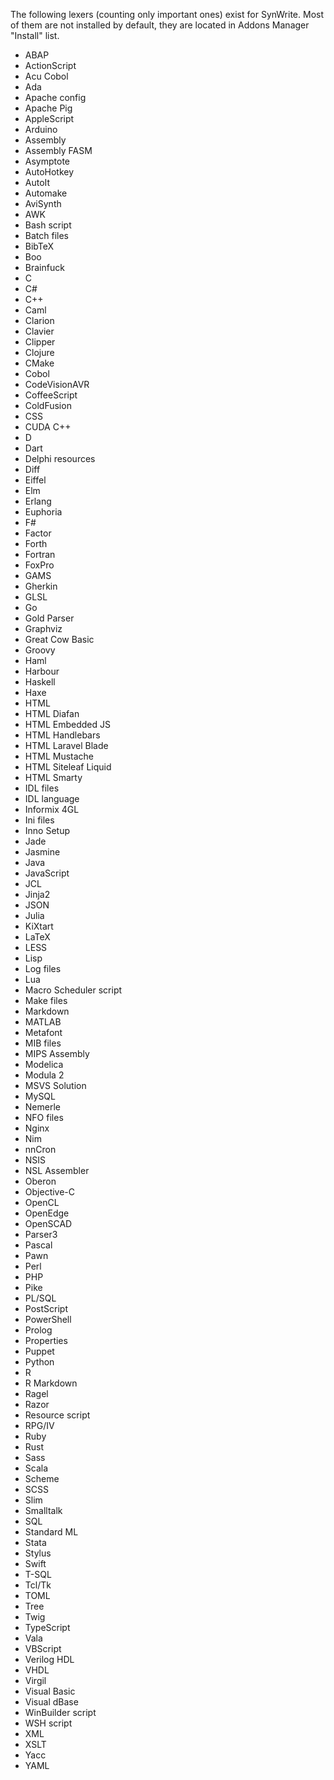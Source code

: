 The following lexers (counting only important ones) exist for SynWrite. 
Most of them are not installed by default, they are located in Addons Manager "Install" list.

* ABAP
* ActionScript
* Acu Cobol
* Ada
* Apache config
* Apache Pig
* AppleScript
* Arduino
* Assembly
* Assembly FASM
* Asymptote
* AutoHotkey
* AutoIt
* Automake
* AviSynth
* AWK
* Bash script
* Batch files
* BibTeX
* Boo
* Brainfuck
* C
* C#
* C++
* Caml
* Clarion
* Clavier
* Clipper
* Clojure
* CMake
* Cobol
* CodeVisionAVR
* CoffeeScript
* ColdFusion
* CSS
* CUDA C++
* D
* Dart
* Delphi resources
* Diff
* Eiffel
* Elm
* Erlang
* Euphoria
* F#
* Factor
* Forth
* Fortran
* FoxPro
* GAMS
* Gherkin
* GLSL
* Go
* Gold Parser
* Graphviz
* Great Cow Basic
* Groovy
* Haml
* Harbour
* Haskell
* Haxe
* HTML
* HTML Diafan
* HTML Embedded JS
* HTML Handlebars
* HTML Laravel Blade
* HTML Mustache
* HTML Siteleaf Liquid
* HTML Smarty
* IDL files
* IDL language
* Informix 4GL
* Ini files
* Inno Setup
* Jade
* Jasmine
* Java
* JavaScript
* JCL
* Jinja2
* JSON
* Julia
* KiXtart
* LaTeX
* LESS
* Lisp
* Log files
* Lua
* Macro Scheduler script
* Make files
* Markdown
* MATLAB
* Metafont
* MIB files
* MIPS Assembly
* Modelica
* Modula 2
* MSVS Solution
* MySQL
* Nemerle
* NFO files
* Nginx
* Nim
* nnCron
* NSIS
* NSL Assembler
* Oberon
* Objective-C
* OpenCL
* OpenEdge
* OpenSCAD
* Parser3
* Pascal
* Pawn
* Perl
* PHP
* Pike
* PL/SQL
* PostScript
* PowerShell
* Prolog
* Properties
* Puppet
* Python
* R
* R Markdown
* Ragel
* Razor
* Resource script
* RPG/IV
* Ruby
* Rust
* Sass
* Scala
* Scheme
* SCSS
* Slim
* Smalltalk
* SQL
* Standard ML
* Stata
* Stylus
* Swift
* T-SQL
* Tcl/Tk
* TOML
* Tree
* Twig
* TypeScript
* Vala
* VBScript
* Verilog HDL
* VHDL
* Virgil
* Visual Basic
* Visual dBase
* WinBuilder script
* WSH script
* XML
* XSLT
* Yacc
* YAML 
